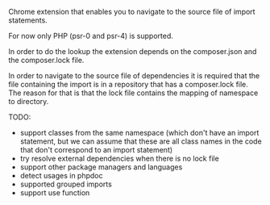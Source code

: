 
Chrome extension that enables you to navigate to the source file of import statements.

For now only PHP (psr-0 and psr-4) is supported.

In order to do the lookup the extension depends on the composer.json and the composer.lock file.

In order to navigate to the source file of dependencies it is required that the file containing the import is in a repository that has a composer.lock file. The reason for that is that the lock file contains the mapping of namespace to directory. 

TODO:
- support classes from the same namespace (which don't have an import statement, but we can assume that these are all class names in the code that don't correspond to an import statement)
- try resolve external dependencies when there is no lock file
- support other package managers and languages
- detect usages in phpdoc
- supported grouped imports
- support use function
